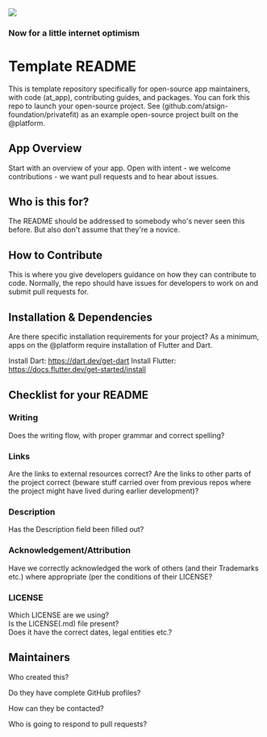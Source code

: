 <img src="https://atsign.dev/assets/img/@dev.png?sanitize=true">

### Now for a little internet optimism

# Template README
This is template repository specifically for open-source app maintainers, with code (at_app), contributing guides, and packages. You can fork this repo to launch your open-source project. See (github.com/atsign-foundation/privatefit) as an example open-source project built on the @platform.

## App Overview
Start with an overview of your app. Open with intent - we welcome contributions - we want pull requests and to hear about issues.

## Who is this for?
The README should be addressed to somebody who's never seen this before.
But also don't assume that they're a novice.

## How to Contribute
This is where you give developers guidance on how they can contribute to code. Normally, the repo should have issues for developers to work on and submit pull requests for.

## Installation & Dependencies
Are there specific installation requirements for your project? As a minimum, apps on the @platform require installation of Flutter and Dart. 

Install Dart: https://dart.dev/get-dart
Install Flutter: https://docs.flutter.dev/get-started/install


## Checklist for your README

### Writing

Does the writing flow, with proper grammar and correct spelling?

### Links

Are the links to external resources correct?
Are the links to other parts of the project correct
(beware stuff carried over from previous repos where the
project might have lived during earlier development)?

### Description

Has the Description field been filled out?

### Acknowledgement/Attribution

Have we correctly acknowledged the work of others (and their Trademarks etc.)
where appropriate (per the conditions of their LICENSE?

### LICENSE

Which LICENSE are we using?  
Is the LICENSE(.md) file present?  
Does it have the correct dates, legal entities etc.?

## Maintainers

Who created this?  

Do they have complete GitHub profiles?  

How can they be contacted?  

Who is going to respond to pull requests?  
